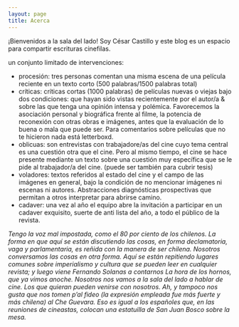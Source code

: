 ```yaml
---
layout: page
title: Acerca
---
```


¡Bienvenidos a la sala del lado! Soy César Castillo y este blog es un espacio para compartir escrituras cinefilas. 

un conjunto limitado de intervenciones:
- procesión: tres personas comentan una misma escena de una película reciente en un texto corto (500 palabras/1500 palabras total)
- críticas: críticas cortas (1000 palabras) de películas nuevas o viejas bajo dos condiciones: que hayan sido vistas recientemente por el autor/a & sobre las que tenga una opinión intensa y polémica. Favorecemos la asociación personal y biográfica frente al filme, la potencia de reconexión con otras obras e imágenes, antes que la evaluación de lo buena o mala que puede ser. Para comentarios sobre películas que no te hicieron nada está letterboxd. 
- oblicuas: son entrevistas con trabajadore/as del cine cuyo tema central es una cuestión otra que el cine. Pero al mismo tiempo, el cine se hace presente mediante un texto sobre una cuestión muy específica que se le pide al trabajador/a del cine. (puede ser también para cubrir tesis)
- voladores: textos referidos al estado del cine y el campo de las imágenes en general, bajo la condición de no mencionar imágenes ni escenas ni autores. Abstracciones diagnósticas prospectivas que permitan a otros interpretar para abrirse camino. 
- cadaver: una vez al año el equipo abre la invitación a participar en un cadaver exquisito, suerte de anti lista del año, a todo el público de la revista. 


*Tengo la voz mal impostada, como el 80 por ciento de los chilenos. La forma en que aquí se están discutiendo las cosas, en forma declamatoria, vaga y parlamentaria, es reñida con la manera de ser chilena. Nosotros conversamos las cosas en otra forma. Aquí se están repitiendo lugares comunes sobre imperialismo y cultura que se pueden leer en cualquier revista; y luego viene Fernando Solanas a contarnos _La hora de los hornos_, que ya vimos anoche. Nosotros nos vamos a la sala del lado a hablar de cine. Los que quieran pueden venirse con nosotros. Ah, y tampoco nos gusta que nos tomen _p’al fideo_ (la expresión empleada fue más fuerte y más chilena) al _Che_ Guevara. Eso es igual a los españoles que, en las reuniones de cineastas, colocan una estatuilla de San Juan Bosco sobre la mesa.*
